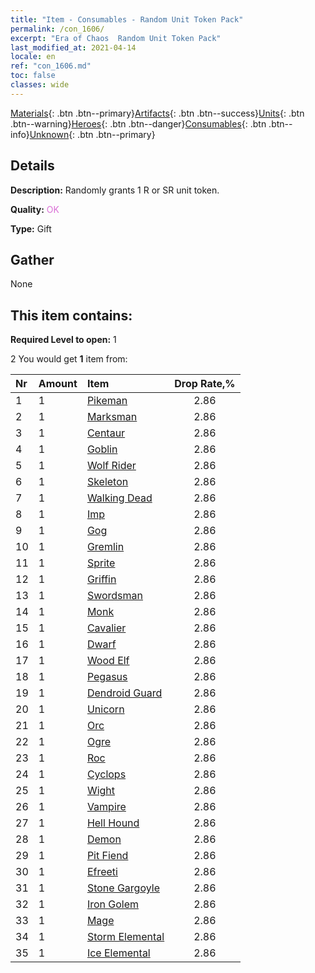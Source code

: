```yaml
---
title: "Item - Consumables - Random Unit Token Pack"
permalink: /con_1606/
excerpt: "Era of Chaos  Random Unit Token Pack"
last_modified_at: 2021-04-14
locale: en
ref: "con_1606.md"
toc: false
classes: wide
---
```

 [Materials](/Items/){: .btn .btn--primary}[Artifacts](/Items/Artifacts/){: .btn .btn--success}[Units](/Items/Units/){: .btn .btn--warning}[Heroes](/Items/Heroes/){: .btn .btn--danger}[Consumables](/Items/Consumables/){: .btn .btn--info}[Unknown](/Items/Unknown/){: .btn .btn--primary}

## Details
 **Description:** Randomly grants 1 R or SR unit token.

 **Quality:** <span style="color: #DA70D6">OK</span>

 **Type:** Gift

## Gather

  None

## This item contains:

 **Required Level to open:** 1

 2 You would get **1** item  from:

  | Nr | Amount |     Item    | Drop Rate,% |
  |:---|:-------|:------------|:---------:|
  | 1 | 1 | [Pikeman](/Items/unt_190/) | 2.86 | 
  | 2 | 1 | [Marksman](/Items/unt_191/) | 2.86 | 
  | 3 | 1 | [Centaur](/Items/unt_199/) | 2.86 | 
  | 4 | 1 | [Goblin](/Items/unt_217/) | 2.86 | 
  | 5 | 1 | [Wolf Rider](/Items/unt_218/) | 2.86 | 
  | 6 | 1 | [Skeleton](/Items/unt_208/) | 2.86 | 
  | 7 | 1 | [Walking Dead](/Items/unt_209/) | 2.86 | 
  | 8 | 1 | [Imp](/Items/unt_226/) | 2.86 | 
  | 9 | 1 | [Gog](/Items/unt_227/) | 2.86 | 
  | 10 | 1 | [Gremlin](/Items/unt_235/) | 2.86 | 
  | 11 | 1 | [Sprite](/Items/unt_262/) | 2.86 | 
  | 12 | 1 | [Griffin](/Items/unt_192/) | 2.86 | 
  | 13 | 1 | [Swordsman](/Items/unt_193/) | 2.86 | 
  | 14 | 1 | [Monk](/Items/unt_194/) | 2.86 | 
  | 15 | 1 | [Cavalier ](/Items/unt_195/) | 2.86 | 
  | 16 | 1 | [Dwarf](/Items/unt_200/) | 2.86 | 
  | 17 | 1 | [Wood Elf](/Items/unt_201/) | 2.86 | 
  | 18 | 1 | [Pegasus](/Items/unt_202/) | 2.86 | 
  | 19 | 1 | [Dendroid Guard](/Items/unt_203/) | 2.86 | 
  | 20 | 1 | [Unicorn](/Items/unt_204/) | 2.86 | 
  | 21 | 1 | [Orc](/Items/unt_219/) | 2.86 | 
  | 22 | 1 | [Ogre](/Items/unt_220/) | 2.86 | 
  | 23 | 1 | [Roc](/Items/unt_221/) | 2.86 | 
  | 24 | 1 | [Cyclops](/Items/unt_222/) | 2.86 | 
  | 25 | 1 | [Wight](/Items/unt_210/) | 2.86 | 
  | 26 | 1 | [Vampire](/Items/unt_211/) | 2.86 | 
  | 27 | 1 | [Hell Hound](/Items/unt_228/) | 2.86 | 
  | 28 | 1 | [Demon](/Items/unt_229/) | 2.86 | 
  | 29 | 1 | [Pit Fiend](/Items/unt_230/) | 2.86 | 
  | 30 | 1 | [Efreeti](/Items/unt_231/) | 2.86 | 
  | 31 | 1 | [Stone Gargoyle](/Items/unt_236/) | 2.86 | 
  | 32 | 1 | [Iron Golem](/Items/unt_237/) | 2.86 | 
  | 33 | 1 | [Mage](/Items/unt_238/) | 2.86 | 
  | 34 | 1 | [Storm Elemental](/Items/unt_263/) | 2.86 | 
  | 35 | 1 | [Ice Elemental](/Items/unt_264/) | 2.86 | 
